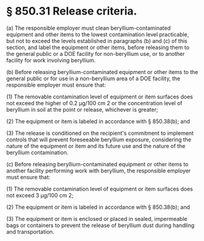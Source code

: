 # § 850.31   Release criteria.

(a) The responsible employer must clean beryllium-contaminated equipment and other items to the lowest contamination level practicable, but not to exceed the levels established in paragraphs (b) and (c) of this section, and label the equipment or other items, before releasing them to the general public or a DOE facility for non-beryllium use, or to another facility for work involving beryllium.


(b) Before releasing beryllium-contaminated equipment or other items to the general public or for use in a non-beryllium area of a DOE facility, the responsible employer must ensure that:


(1) The removable contamination level of equipment or item surfaces does not exceed the higher of 0.2 µg/100 cm 
2 or the concentration level of beryllium in soil at the point or release, whichever is greater;


(2) The equipment or item is labeled in accordance with § 850.38(b); and


(3) The release is conditioned on the recipient's commitment to implement controls that will prevent foreseeable beryllium exposure, considering the nature of the equipment or item and its future use and the nature of the beryllium contamination.


(c) Before releasing beryllium-contaminated equipment or other items to another facility performing work with beryllium, the responsible employer must ensure that:


(1) The removable contamination level of equipment or item surfaces does not exceed 3 µg/100 cm 
2;


(2) The equipment or item is labeled in accordance with § 850.38(b); and


(3) The equipment or item is enclosed or placed in sealed, impermeable bags or containers to prevent the release of beryllium dust during handling and transportation.




